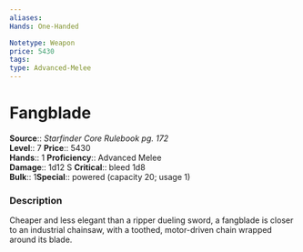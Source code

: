 ```yaml
---
aliases: 
Hands: One-Handed

Notetype: Weapon
price: 5430
tags: 
type: Advanced-Melee
---
```


# Fangblade

**Source**:: _Starfinder Core Rulebook pg. 172_  
**Level**:: 7
**Price**:: 5430  
**Hands**:: 1
**Proficiency**:: Advanced Melee  
**Damage**:: 1d12 S
**Critical**:: bleed 1d8  
**Bulk**:: 1**Special**:: powered (capacity 20; usage 1)

### Description

Cheaper and less elegant than a ripper dueling sword, a fangblade is closer to an industrial chainsaw, with a toothed, motor-driven chain wrapped around its blade.
